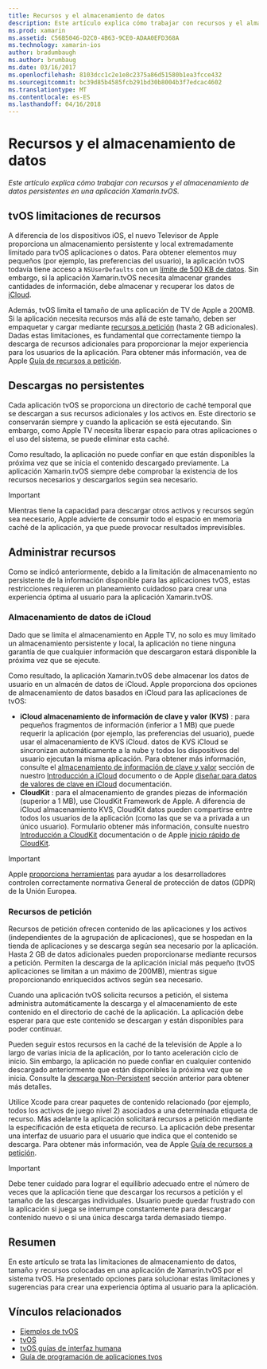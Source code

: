 ```yaml
---
title: Recursos y el almacenamiento de datos
description: Este artículo explica cómo trabajar con recursos y el almacenamiento de datos persistentes en una aplicación Xamarin.tvOS.
ms.prod: xamarin
ms.assetid: C56B5046-D2C0-4B63-9CE0-ADAA0EFD368A
ms.technology: xamarin-ios
author: bradumbaugh
ms.author: brumbaug
ms.date: 03/16/2017
ms.openlocfilehash: 8103dcc1c2e1e8c2375a86d51580b1ea3fcce432
ms.sourcegitcommit: bc39d85b4585fcb291bd30b8004b3f7edcac4602
ms.translationtype: MT
ms.contentlocale: es-ES
ms.lasthandoff: 04/16/2018
---
```

# <a name="resources-and-data-storage"></a>Recursos y el almacenamiento de datos

_Este artículo explica cómo trabajar con recursos y el almacenamiento de datos persistentes en una aplicación Xamarin.tvOS._

<a name="tvOS-Resource-Limitations" />

## <a name="tvos-resource-limitations"></a>tvOS limitaciones de recursos

A diferencia de los dispositivos iOS, el nuevo Televisor de Apple proporciona un almacenamiento persistente y local extremadamente limitado para tvOS aplicaciones o datos. Para obtener elementos muy pequeños (por ejemplo, las preferencias del usuario), la aplicación tvOS todavía tiene acceso a `NSUserDefaults` con un [límite de 500 KB de datos](https://forums.developer.apple.com/message/50696#50696). Sin embargo, si la aplicación Xamarin.tvOS necesita almacenar grandes cantidades de información, debe almacenar y recuperar los datos de [iCloud](#iCloud-Data-Storage).

Además, tvOS limita el tamaño de una aplicación de TV de Apple a 200MB. Si la aplicación necesita recursos más allá de este tamaño, deben ser empaquetar y cargar mediante [recursos a petición](#On-Demand-Resources) (hasta 2 GB adicionales). Dadas estas limitaciones, es fundamental que correctamente tiempo la descarga de recursos adicionales para proporcionar la mejor experiencia para los usuarios de la aplicación. Para obtener más información, vea de Apple [Guía de recursos a petición](https://developer.apple.com/library/prerelease/tvos/documentation/FileManagement/Conceptual/On_Demand_Resources_Guide/index.html#//apple_ref/doc/uid/TP40015083).

<a name="Non-Persistent-Downloads" />

## <a name="non-persistent-downloads"></a>Descargas no persistentes

Cada aplicación tvOS se proporciona un directorio de caché temporal que se descargan a sus recursos adicionales y los activos en. Este directorio se conservarán siempre y cuando la aplicación se está ejecutando. Sin embargo, como Apple TV necesita liberar espacio para otras aplicaciones o el uso del sistema, se puede eliminar esta caché.

Como resultado, la aplicación no puede confiar en que están disponibles la próxima vez que se inicia el contenido descargado previamente. La aplicación Xamarin.tvOS siempre debe comprobar la existencia de los recursos necesarios y descargarlos según sea necesario.

> [!IMPORTANT]
> Mientras tiene la capacidad para descargar otros activos y recursos según sea necesario, Apple advierte de consumir todo el espacio en memoria caché de la aplicación, ya que puede provocar resultados imprevisibles.




<a name="Managing-Resources" />

## <a name="managing-resources"></a>Administrar recursos

Como se indicó anteriormente, debido a la limitación de almacenamiento no persistente de la información disponible para las aplicaciones tvOS, estas restricciones requieren un planeamiento cuidadoso para crear una experiencia óptima al usuario para la aplicación Xamarin.tvOS.

<a name="iCloud-Data-Storage" />

### <a name="icloud-data-storage"></a>Almacenamiento de datos de iCloud

Dado que se limita el almacenamiento en Apple TV, no solo es muy limitado un almacenamiento persistente y local, la aplicación no tiene ninguna garantía de que cualquier información que descargaron estará disponible la próxima vez que se ejecute.

Como resultado, la aplicación Xamarin.tvOS debe almacenar los datos de usuario en un almacén de datos de iCloud. Apple proporciona dos opciones de almacenamiento de datos basados en iCloud para las aplicaciones de tvOS:

- **iCloud almacenamiento de información de clave y valor (KVS)** : para pequeños fragmentos de información (inferior a 1 MB) que puede requerir la aplicación (por ejemplo, las preferencias del usuario), puede usar el almacenamiento de KVS iCloud. datos de KVS iCloud se sincronizan automáticamente a la nube y todos los dispositivos del usuario ejecutan la misma aplicación. Para obtener más información, consulte el [almacenamiento de información de clave y valor](~/ios/data-cloud/introduction-to-icloud.md) sección de nuestro [Introducción a iCloud](~/ios/data-cloud/introduction-to-icloud.md) documento o de Apple [diseñar para datos de valores de clave en iCloud](https://developer.apple.com/library/prerelease/tvos/documentation/General/Conceptual/iCloudDesignGuide/Chapters/DesigningForKey-ValueDataIniCloud.html#//apple_ref/doc/uid/TP40012094-CH7) documentación.
- **CloudKit** : para el almacenamiento de grandes piezas de información (superior a 1 MB), use CloudKit Framework de Apple. A diferencia de iCloud almacenamiento KVS, CloudKit datos pueden compartirse entre todos los usuarios de la aplicación (como las que se va a privada a un único usuario). Formulario obtener más información, consulte nuestro [Introducción a CloudKit](~/ios/data-cloud/intro-to-cloudkit.md) documentación o de Apple [inicio rápido de CloudKit](https://developer.apple.com/library/prerelease/tvos/documentation/DataManagement/Conceptual/CloudKitQuickStart/Introduction/Introduction.html#//apple_ref/doc/uid/TP40014987).

> [!IMPORTANT]
> Apple [proporciona herramientas](https://developer.apple.com/support/allowing-users-to-manage-data/) para ayudar a los desarrolladores controlen correctamente normativa General de protección de datos (GDPR) de la Unión Europea.

<a name="On-Demand-Resources" />

### <a name="on-demand-resources"></a>Recursos de petición

Recursos de petición ofrecen contenido de las aplicaciones y los activos (independientes de la agrupación de aplicaciones), que se hospedan en la tienda de aplicaciones y se descarga según sea necesario por la aplicación. Hasta 2 GB de datos adicionales pueden proporcionarse mediante recursos a petición. Permiten la descarga de la aplicación inicial más pequeño (tvOS aplicaciones se limitan a un máximo de 200MB), mientras sigue proporcionando enriquecidos activos según sea necesario.

Cuando una aplicación tvOS solicita recursos a petición, el sistema administra automáticamente la descarga y el almacenamiento de este contenido en el directorio de caché de la aplicación. La aplicación debe esperar para que este contenido se descargan y están disponibles para poder continuar.

Pueden seguir estos recursos en la caché de la televisión de Apple a lo largo de varias inicia de la aplicación, por lo tanto aceleración ciclo de inicio. Sin embargo, la aplicación no puede confiar en cualquier contenido descargado anteriormente que están disponibles la próxima vez que se inicia. Consulte la [descarga Non-Persistent](#Non-Persistent-Downloads) sección anterior para obtener más detalles.

Utilice Xcode para crear paquetes de contenido relacionado (por ejemplo, todos los activos de juego nivel 2) asociados a una determinada etiqueta de recurso. Más adelante la aplicación solicitará recursos a petición mediante la especificación de esta etiqueta de recurso. La aplicación debe presentar una interfaz de usuario para el usuario que indica que el contenido se descarga. Para obtener más información, vea de Apple [Guía de recursos a petición](https://developer.apple.com/library/prerelease/tvos/documentation/FileManagement/Conceptual/On_Demand_Resources_Guide/index.html#//apple_ref/doc/uid/TP40015083).

> [!IMPORTANT]
> Debe tener cuidado para lograr el equilibrio adecuado entre el número de veces que la aplicación tiene que descargar los recursos a petición y el tamaño de las descargas individuales. Usuario puede quedar frustrado con la aplicación si juega se interrumpe constantemente para descargar contenido nuevo o si una única descarga tarda demasiado tiempo.




<a name="Summary" />

## <a name="summary"></a>Resumen

En este artículo se trata las limitaciones de almacenamiento de datos, tamaño y recursos colocadas en una aplicación de Xamarin.tvOS por el sistema tvOS. Ha presentado opciones para solucionar estas limitaciones y sugerencias para crear una experiencia óptima al usuario para la aplicación.



## <a name="related-links"></a>Vínculos relacionados

- [Ejemplos de tvOS](https://developer.xamarin.com/samples/tvos/all/)
- [tvOS](https://developer.apple.com/tvos/)
- [tvOS guías de interfaz humana](https://developer.apple.com/tvos/human-interface-guidelines/)
- [Guía de programación de aplicaciones tvos](https://developer.apple.com/library/prerelease/tvos/documentation/General/Conceptual/AppleTV_PG/)
